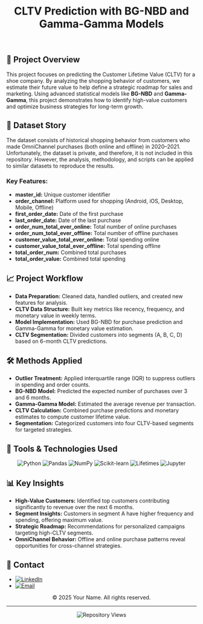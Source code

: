 <h1 align="center">CLTV Prediction with BG-NBD and Gamma-Gamma Models</h1>

<br/>

<h2>🚀 <strong>Project Overview</strong></h2>
<p>
This project focuses on predicting the Customer Lifetime Value (CLTV) for a shoe company. By analyzing the shopping behavior of customers, we estimate their future value to help define a strategic roadmap for sales and marketing. Using advanced statistical models like <strong>BG-NBD</strong> and <strong>Gamma-Gamma</strong>, this project demonstrates how to identify high-value customers and optimize business strategies for long-term growth.
</p>

<h2>📄 <strong>Dataset Story</strong></h2>
<p>
The dataset consists of historical shopping behavior from customers who made OmniChannel purchases (both online and offline) in 2020–2021. Unfortunately, the dataset is private, and therefore, it is not included in this repository. However, the analysis, methodology, and scripts can be applied to similar datasets to reproduce the results.
</p>

<h3>Key Features:</h3>
<ul>
  <li><strong>master_id:</strong> Unique customer identifier</li>
  <li><strong>order_channel:</strong> Platform used for shopping (Android, iOS, Desktop, Mobile, Offline)</li>
  <li><strong>first_order_date:</strong> Date of the first purchase</li>
  <li><strong>last_order_date:</strong> Date of the last purchase</li>
  <li><strong>order_num_total_ever_online:</strong> Total number of online purchases</li>
  <li><strong>order_num_total_ever_offline:</strong> Total number of offline purchases</li>
  <li><strong>customer_value_total_ever_online:</strong> Total spending online</li>
  <li><strong>customer_value_total_ever_offline:</strong> Total spending offline</li>
  <li><strong>total_order_num:</strong> Combined total purchases</li>
  <li><strong>total_order_value:</strong> Combined total spending</li>
</ul>

<h2>📈 <strong>Project Workflow</strong></h2>
<ul>
  <li><strong>Data Preparation:</strong> Cleaned data, handled outliers, and created new features for analysis.</li>
  <li><strong>CLTV Data Structure:</strong> Built key metrics like recency, frequency, and monetary value in weekly terms.</li>
  <li><strong>Model Implementation:</strong> Used BG-NBD for purchase prediction and Gamma-Gamma for monetary value estimation.</li>
  <li><strong>CLTV Segmentation:</strong> Divided customers into segments (A, B, C, D) based on 6-month CLTV predictions.</li>
</ul>

<h2>🛠️ <strong>Methods Applied</strong></h2>
<ul>
  <li><strong>Outlier Treatment:</strong> Applied interquartile range (IQR) to suppress outliers in spending and order counts.</li>
  <li><strong>BG-NBD Model:</strong> Predicted the expected number of purchases over 3 and 6 months.</li>
  <li><strong>Gamma-Gamma Model:</strong> Estimated the average revenue per transaction.</li>
  <li><strong>CLTV Calculation:</strong> Combined purchase predictions and monetary estimates to compute customer lifetime value.</li>
  <li><strong>Segmentation:</strong> Categorized customers into four CLTV-based segments for targeted strategies.</li>
</ul>

<h2>🔧 <strong>Tools & Technologies Used</strong></h2>
<div align="center">
    <img src="https://img.shields.io/badge/python-3670A0?style=for-the-badge&logo=python&logoColor=ffdd54" alt="Python"/>
    <img src="https://img.shields.io/badge/pandas-150458?style=for-the-badge&logo=pandas&logoColor=white" alt="Pandas"/>
    <img src="https://img.shields.io/badge/numpy-013243?style=for-the-badge&logo=numpy&logoColor=white" alt="NumPy"/>
    <img src="https://img.shields.io/badge/scikit--learn-F7931E?style=for-the-badge&logo=scikitlearn&logoColor=white" alt="Scikit-learn"/>
    <img src="https://img.shields.io/badge/lifetimes-FFD700?style=for-the-badge" alt="Lifetimes"/>
    <img src="https://img.shields.io/badge/Jupyter-DA5B0B?style=for-the-badge&logo=jupyter&logoColor=white" alt="Jupyter"/>
</div>

<h2>📊 <strong>Key Insights</strong></h2>
<ul>
  <li><strong>High-Value Customers:</strong> Identified top customers contributing significantly to revenue over the next 6 months.</li>
  <li><strong>Segment Insights:</strong> Customers in segment A have higher frequency and spending, offering maximum value.</li>
  <li><strong>Strategic Roadmap:</strong> Recommendations for personalized campaigns targeting high-CLTV segments.</li>
  <li><strong>OmniChannel Behavior:</strong> Offline and online purchase patterns reveal opportunities for cross-channel strategies.</li>
</ul>

<h2>📢 <strong>Contact</strong></h2>
<ul>
    <li><a href="https://www.linkedin.com/in/yourusername/" target="_blank"><img src="https://img.shields.io/badge/LinkedIn-%230077B5.svg?logo=linkedin&logoColor=white" alt="LinkedIn"/></a></li>
    <li><a href="mailto:your.email@example.com"><img src="https://img.shields.io/badge/Email-D14836?logo=gmail&logoColor=white" alt="Email"/></a></li>
</ul>

<p align="center">&copy; 2025 Your Name. All rights reserved.</p>

<hr>

<p align="center">
  <img src="https://komarev.com/ghpvc/?username=ecembayindir&repo=CLTV_analysis&label=Repository%20views&color=0e75b6&style=flat" alt="Repository Views">
</p>
